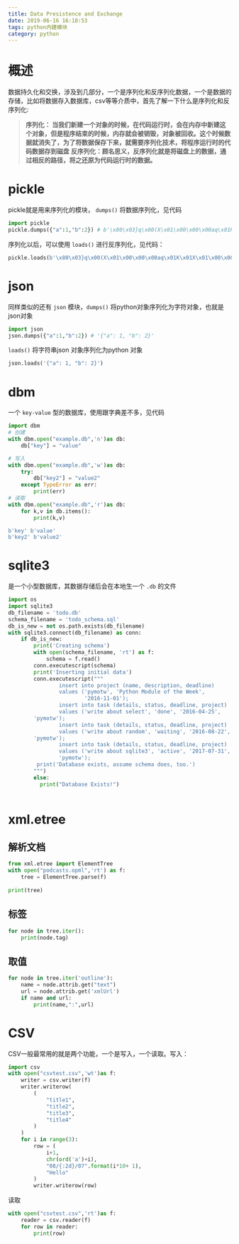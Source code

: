 ```yaml
---
title: Data Presistence and Exchange
date: 2019-06-16 16:10:53
tags: python内建模块
category: python
---
```


# 概述
数据持久化和交换，涉及到几部分，一个是序列化和反序列化数据，一个是数据的存储，比如将数据存入数据库，csv等等介质中，首先了解一下什么是序列化和反序列化:
> **序列化： 当我们新建一个对象的时候，在代码运行时，会在内存中新建这个对象，但是程序结束的时候，内存就会被销毁，对象被回收。这个时候数据就消失了，为了将数据保存下来，就需要序列化技术，将程序运行时的代码数据存到磁盘**
> **反序列化：顾名思义，反序列化就是将磁盘上的数据，通过相反的路径，将之还原为代码运行时的数据。**


# pickle
pickle就是用来序列化的模块， `dumps()` 将数据序列化，见代码
```python
import pickle
pickle.dumps({"a":1,"b":2}) # b'\x80\x03}q\x00(X\x01\x00\x00\x00aq\x01K\x01X\x01\x00\x00\x00bq\x02K\x02u.'
```
序列化以后，可以使用 `loads()` 进行反序列化，见代码：
```python
pickle.loads(b'\x80\x03}q\x00(X\x01\x00\x00\x00aq\x01K\x01X\x01\x00\x00\x00bq\x02K\x02u.') # {'a': 1, 'b': 2}
```

# json
同样类似的还有 `json` 模块，`dumps()` 将python对象序列化为字符对象，也就是json对象
```python
import json
json.dumps({"a":1,"b":2}) # '{"a": 1, "b": 2}'
```
`loads()` 将字符串json 对象序列化为python 对象
```python
json.loads('{"a": 1, "b": 2}')
```

# dbm
一个 `key-value` 型的数据库，使用跟字典差不多，见代码
```python
import dbm 
# 创建
with dbm.open("example.db",'n')as db:
    db["key"] = "value"

# 写入 
with dbm.open("example.db",'w')as db:
    try:
        db["key2"] = "value2"
    except TypeError as err:
        print(err)
# 读取      
with dbm.open("example.db",'r')as db:
    for k,v in db.items():
        print(k,v)

b'key' b'value'
b'key2' b'value2'
```

# sqlite3
是一个小型数据库，其数据存储后会在本地生一个 `.db` 的文件

```python
import os
import sqlite3
db_filename = 'todo.db'
schema_filename = 'todo_schema.sql'
db_is_new = not os.path.exists(db_filename)
with sqlite3.connect(db_filename) as conn:
    if db_is_new:
        print('Creating schema')
        with open(schema_filename, 'rt') as f:
            schema = f.read()
        conn.executescript(schema)
        print('Inserting initial data')
        conn.executescript("""
                insert into project (name, description, deadline)
                values ('pymotw', 'Python Module of the Week',
                        '2016-11-01');
                insert into task (details, status, deadline, project)
                values ('write about select', 'done', '2016-04-25',
        'pymotw');
                insert into task (details, status, deadline, project)
                values ('write about random', 'waiting', '2016-08-22',
        'pymotw');
                insert into task (details, status, deadline, project)
                values ('write about sqlite3', 'active', '2017-07-31',
                'pymotw');
         print('Database exists, assume schema does, too.')
        """) 
        else:
          print("Database Exists!")
 
```



# xml.etree

## 解析文档

```python
from xml.etree import ElementTree
with open("podcasts.opml",'rt') as f:
    tree = ElementTree.parse(f)
    
print(tree)
```

## 标签
```python
for node in tree.iter():
    print(node.tag)
```

## 取值
```python
for node in tree.iter('outline'):
    name = node.attrib.get("text")
    url = node.attrib.get('xmlUrl')
    if name and url:
        print(name,":",url)
```


# CSV
CSV一般最常用的就是两个功能，一个是写入，一个读取。写入：
```python
import csv
with open("csvtest.csv",'wt')as f:
    writer = csv.writer(f)
    writer.writerow(
        (
            "title1",
            "title2",
            "title3",
            "title4"
        )
    )
    for i in range(3):
        row = (
            i+1,
            chr(ord('a')+i),
            "08/{:2d}/07".format(i*10+ 1),
            "Hello"
        )
        writer.writerow(row)

```
读取

```python
with open("csvtest.csv",'rt')as f:
    reader = csv.reader(f)
    for row in reader:
        print(row)
```

